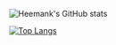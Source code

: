 ![Heemank's GitHub stats](https://github-readme-stats.vercel.app/api?username=heemankv&show_icons=true&theme=tokyonight)
<!-- ![Top Langs](https://github-readme-stats.vercel.app/api/top-langs/?username=heemankv&layout=compacttheme=tokyonight)
[![Top Langs](https://github-readme-stats.vercel.app/api/top-langs/?username=heemankv)](https://github.com/anuraghazra/github-readme-stats)
 -->
[![Top Langs](https://github-readme-stats.vercel.app/api/top-langs/?username=heemankv&theme=dark&layout=compact)](https://github.com/anuraghazra/github-readme-stats)
<a href="https://github.com/anuraghazra/github-readme-stats">
<!--
**heemankv/heemankv** is a ✨ _special_ ✨ repository because its `README.md` (this file) appears on your GitHub profile.

Here are some ideas to get you started:

- 🔭 I’m currently working on ...
- 🌱 I’m currently learning ...
- 👯 I’m looking to collaborate on ...
- 🤔 I’m looking for help with ...
- 💬 Ask me about ...
- 📫 How to reach me: ...
- 😄 Pronouns: ...
- ⚡ Fun fact: ...
-->
